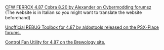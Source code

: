 [CFW FERROX 4.87 Cobra 8.20 by Alexander on Cybermodding forumsz](https://www.cybermodding.it/content.php?1061-Custom-Firmware-FERROX-4-87-COBRA-8-20)
(The website is in Italian so you might want to translate the website beforehand)

[Unofficial REBUG Toolbox for 4.87 by aldostools released on the PSX-Place forums.](https://www.psx-place.com/threads/cfw-4-87-2-evilnat-cobra-cex.32057/page-13#post-270563)

[Control Fan Utility for 4.87 on the Brewology site.](https://store.brewology.com/ahomebrew.php?brewid=234)